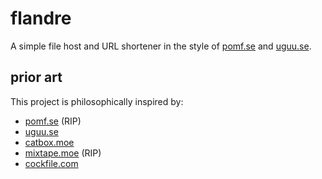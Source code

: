 # flandre

A simple file host and URL shortener in the style of [pomf.se](https://pomf.se) and [uguu.se](https://uguu.se).

## prior art

This project is philosophically inspired by:

- [pomf.se](https://pomf.se) (RIP)
- [uguu.se](https://uguu.se)
- [catbox.moe](https://catbox.moe)
- [mixtape.moe](https://mixtape.moe) (RIP)
- [cockfile.com](https://cockfile.com)
